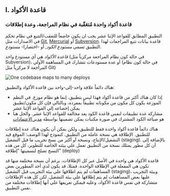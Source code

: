 ## I. قاعدة الأكواد
### قاعدة أكواد واحدة مُتعَقّبة في نظام المراجعة، وعدة إطلاقات

التطبيق المطابق للقواعد الإثنا عشر يجب ان يكون خاضعاً للتعقب/التتبع في نظام تحكم في الاصدارات مثل [Git](http://git-scm.com/), [Mercurial](https://www.mercurial-scm.org/) أو [Subversion](http://subversion.apache.org/).  قاعدة بيانات تتبع المراجعات لهذا التطبيق تسمي  *مستودع الكود*, أو -اختصارا- *مستودع*.

 *قاعدة الأكواد* هي أي مستودع واحد (في حالة كون نظام المراجعة مركزياً مثل Subversion)، أو عدة مستودعات تتشارك في المساهمة الأولي (في حالة كون نظام المراجعة لا مركزياً مثل Git)
 
 
![One codebase maps to many deploys](/images/codebase-deploys.png)

هناك دائماً علاقة واحد-إلى-واحد بين قاعدة الأكواد والتطبيق:
*  إذا كان هناك أكثر من قاعدة أكواد فهذا ليس بتطبيق، إنما هو نظام موزع. في النظم الموزعة يكون كل مكون من مكوناته تطبيقاً بمفرده، وبالتالي فإن كل مكون/تطبيق يمكن إخضاعه إلي القواعد الإثنا عشر
* مشاركة عدة تطبيقات لنفس قاعدة الكود يعد مخالفة للقواعد الإثنا عشر. والحل هنا هو صياغة الكود المشترك في صورة مكتبات يمكن تضمينها بواسطة [مدير الإعتمادات](./dependencies)

هناك دائماً قاعدة أكواد واحدة فقط للتطبيق، ولكن يمكن أن يكون هناك عدة إطلاقات للتطبيق. الإطلاقة هي نسخة عاملة من التطبيق. كنموذج لهذا الوصف: الموقع قيد التشغيل/الإنتاج، ونسخة آو أكثر من نسخ تجريب ما قبل التشغيل (staging). بالإضافة إلي أن كل مطور يمتلك نسخة من التطبيق تعمل علي بيئته الخاصة للتطوير، كل من هذه النسخ تصلح لتسميتها "إطلاقة" (deploy)

قاعدة الأكواد هي واحدة في الأصل عبر كل الإطلاقات، برغم أن نسخة مختلفة منها قد تكون هي المفعلة في الإطلاقة الواحدة. فمثلا، قد يكون لدي أحد المطورين بعض المساهمات لم يتم اطلاقها علي بيئة التجريب قبل التشغيل (staging)، وبيئة التجريب عليها بعض المساهمات لم يتم إطلاقها علي بيئة التشغيل. لكن كل هذه الإطلاقات متشاركة في نفس قاعدة الأكواد، وعليه فيمكن تعريفها علي أنها إطلاقات مختلفة من نفس التطبيق.

